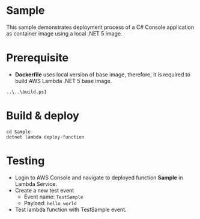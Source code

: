 # Sample
This sample demonstrates deployment process of a C# Console application as container image using a local .NET 5 image. 

# Prerequisite
- **Dockerfile** uses local version of base image, therefore, it is required to build AWS Lambda .NET 5 base image.
```
..\..\build.ps1
```
# Build & deploy
```
cd Sample
dotnet lambda deploy-function
```

# Testing
- Login to AWS Console and navigate to deployed function **Sample** in Lambda Service.
- Create a new test event
  - Event name: `TestSample`
  - Payload: `hello world`
- Test lambda function with TestSample event.

